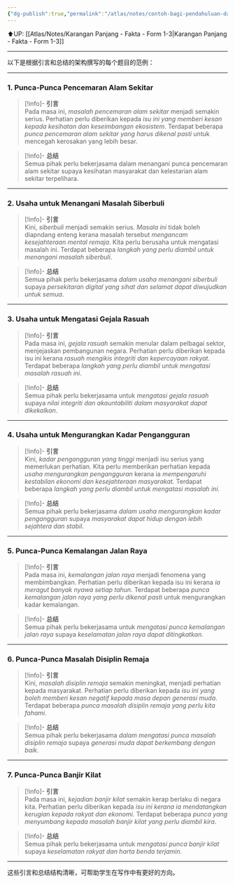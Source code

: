 ```yaml
---
{"dg-publish":true,"permalink":"/atlas/notes/contoh-bagi-pendahuluan-dan-kesimpulan-form-1-3/","noteIcon":""}
---
```


⬆️UP: [[Atlas/Notes/Karangan Panjang - Fakta - Form 1-3\|Karangan Panjang - Fakta - Form 1-3]]

---

以下是根据引言和总结的架构撰写的每个题目的范例：

---

### 1. **Punca-Punca Pencemaran Alam Sekitar**
>[!info]- **引言**  
> Pada masa ini, *masalah pencemaran alam sekitar* menjadi semakin serius. Perhatian perlu diberikan kepada *isu ini yang memberi kesan kepada kesihatan dan keseimbangan ekosistem*. Terdapat beberapa *punca pencemaran alam sekitar yang harus dikenal pasti* untuk mencegah kerosakan yang lebih besar. 

> [!info]- **总结**  
> Semua pihak perlu bekerjasama dalam menangani punca pencemaran alam sekitar supaya kesihatan masyarakat dan kelestarian alam sekitar terpelihara.

---

### 2. **Usaha untuk Menangani Masalah Siberbuli**
> [!info]- **引言**  
> Kini, *siberbuli* menjadi semakin serius. *Masala ini* tidak boleh diapndang enteng kerana masalah tersebut *mengancam kesejahteraan mental remaja*. Kita perlu berusaha untuk mengatasi masalah ini. Terdapat beberapa *langkah yang perlu diambil untuk menangani masalah siberbuli*.

> [!info]- **总结**  
> Semua pihak perlu bekerjasama *dalam usaha menangani siberbuli* supaya *persekitaran digital yang sihat dan selamat dapat diwujudkan untuk semua*.

---

### 3. **Usaha untuk Mengatasi Gejala Rasuah**
> [!info]- **引言**  
> Pada masa ini, *gejala rasuah* semakin menular dalam pelbagai sektor, menjejaskan pembangunan negara. Perhatian perlu diberikan kepada isu ini kerana *rasuah mengikis integriti dan kepercayaan rakyat*. Terdapat beberapa *langkah yang perlu diambil untuk mengatasi masalah rasuah ini*.

> [!info]- **总结**  
> Semua pihak perlu bekerjasama untuk *mengatasi gejala rasuah* supaya *nilai integriti dan akauntabiliti dalam masyarakat dapat dikekalkan*.

---

### 4. **Usaha untuk Mengurangkan Kadar Pengangguran**
> [!info]- **引言**  
> Kini, *kadar pengangguran yang tinggi* menjadi isu serius yang memerlukan perhatian. Kita perlu memberikan perhatian kepada *usaha mengurangkan pengangguran* kerana ia *mempengaruhi kestabilan ekonomi dan kesejahteraan masyarakat.* Terdapat beberapa *langkah yang perlu diambil untuk mengatasi masalah ini.*

> [!info]- **总结**  
> Semua pihak perlu bekerjasama *dalam usaha mengurangkan kadar pengangguran* supaya *masyarakat dapat hidup dengan lebih sejahtera dan stabil*.

---

### 5. **Punca-Punca Kemalangan Jalan Raya**
> [!info]- **引言**  
> Pada masa ini, *kemalangan jalan raya* menjadi fenomena yang membimbangkan. Perhatian perlu diberikan kepada isu ini kerana *ia meragut banyak nyawa setiap tahun*. Terdapat beberapa *punca kemalangan jalan raya yang perlu dikenal past*i untuk mengurangkan kadar kemalangan.

> [!info]- **总结**  
> Semua pihak perlu bekerjasama untuk *mengatasi punca kemalangan jalan raya* supaya *keselamatan jalan raya dapat ditingkatkan*.

---

### 6. **Punca-Punca Masalah Disiplin Remaja**
> [!info]- **引言**  
> Kini, *masalah disiplin remaja* semakin meningkat, menjadi perhatian kepada masyarakat. Perhatian perlu diberikan kepada *isu ini yang boleh memberi kesan negatif kepada masa depan generasi muda*. Terdapat beberapa *punca masalah disiplin remaja yang perlu kita fahami*.

> [!info]- **总结**  
> Semua pihak perlu bekerjasama *dalam mengatasi punca masalah disiplin remaja* supaya *generasi muda dapat berkembang dengan baik*.

---

### 7. **Punca-Punca Banjir Kilat**
> [!info]- **引言**  
> Pada masa ini, *kejadian banjir kilat* semakin kerap berlaku di negara kita. Perhatian perlu diberikan kepada *isu ini kerana ia mendatangkan kerugian kepada rakyat dan ekonomi*. Terdapat beberapa *punca yang menyumbang kepada masalah banjir kilat yang perlu diambil kira*.

> [!info]- **总结**  
> Semua pihak perlu bekerjasama untuk *mengatasi punca banjir kilat* supaya *keselamatan rakyat dan harta benda terjamin*.

--- 

这些引言和总结结构清晰，可帮助学生在写作中有更好的方向。